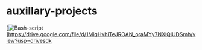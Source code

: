# auxillary-projects

[![Bash-script](https://www.cyberciti.biz/media/new/cms/2015/05/learn-bash-logo.jpg)]https://drive.google.com/file/d/1MiqHvhiTeJROAN_oraMYy7NXlQlUDSmh/view?usp=drivesdk
